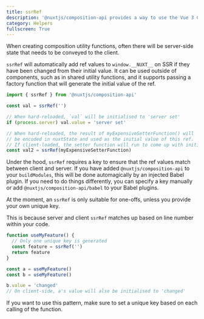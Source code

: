 ```yaml
---
title: ssrRef
description: '@nuxtjs/composition-api provides a way to use the Vue 3 Composition API with Nuxt-specific features.'
category: Helpers
fullscreen: True
---
```


When creating composition utility functions, often there will be server-side state that needs to be conveyed to the client.

`ssrRef` will automatically add ref values to `window.__NUXT__` on SSR if they have been changed from their initial value. It can be used outside of components, such as in shared utility functions, and it supports passing a factory function that will generate the initial value of the ref.

```ts
import { ssrRef } from '@nuxtjs/composition-api'

const val = ssrRef('')

// When hard-reloaded, `val` will be initialised to 'server set'
if (process.server) val.value = 'server set'

// When hard-reloaded, the result of myExpensiveSetterFunction() will
// be encoded in nuxtState and used as the initial value of this ref.
// If client-loaded, the setter function will run to come up with initial value.
const val2 = ssrRef(myExpensiveSetterFunction)
```

<alert type="info">

Under the hood, `ssrRef` requires a key to ensure that the ref values match between client and server. If you have added `@nuxtjs/composition-api` to your `buildModules`, this will be done automagically by an injected Babel plugin. If you need to do things differently, you can specify a key manually or add `@nuxtjs/composition-api/babel` to your Babel plugins.

</alert>

<alert>

At the moment, an `ssrRef` is only suitable for one-offs, unless you provide your own unique key.

This is because server and client `ssrRef` matches up based on line number within your code.

```ts
function useMyFeature() {
  // Only one unique key is generated
  const feature = ssrRef('')
  return feature
}

const a = useMyFeature()
const b = useMyFeature()

b.value = 'changed'
// On client-side, a's value will also be initialised to 'changed'
```

If you want to use this pattern, make sure to set a unique key based on each calling of the function.

</alert>
